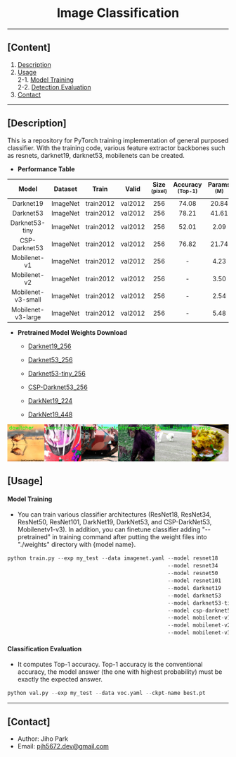 # <div align="center">Image Classification</div>

---

## [Content]
1. [Description](#description)   
2. [Usage](#usage)  
2-1. [Model Training](#model-training)  
2-2. [Detection Evaluation](#detection-evaluation)  
3. [Contact](#contact)   

---

## [Description]

This is a repository for PyTorch training implementation of general purposed classifier. With the training code, various feature extractor backbones such as resnets, darknet19, darknet53, mobilenets can be created.  


 - **Performance Table**

| Model | Dataset | Train | Valid | Size<br><sup>(pixel) | Accuracy<br><sup>(Top-1) | Params<br><sup>(M) | FLOPs<br><sup>(B) |
| :---: | :---: | :---: | :---: | :---: | :---: | :---: | :---: |
| Darknet19 | ImageNet | train2012 | val2012 | 256 | 74.08 | 20.84 | 7.34 |
| Darknet53 | ImageNet | train2012 | val2012 | 256 | 78.21 | 41.61 | 18.67 |
| Darknet53-tiny | ImageNet | train2012 | val2012 | 256 | 52.01 | 2.09 | 0.83 |
| CSP-Darknet53 | ImageNet | train2012 | val2012 | 256 | 76.82 | 21.74 | 8.77 |
| Mobilenet-v1 | ImageNet | train2012 | val2012 | 256 | - | 4.23 | 1.18 |
| Mobilenet-v2 | ImageNet | train2012 | val2012 | 256 | - | 3.50 | 0.66 |
| Mobilenet-v3-small | ImageNet | train2012 | val2012 | 256 | - | 2.54 | 0.12 |
| Mobilenet-v3-large | ImageNet | train2012 | val2012 | 256 | - | 5.48 | 0.47 |


 - **Pretrained Model Weights Download**

    - [Darknet19_256](https://drive.google.com/file/d/18mBYZ6-X0HqzPNHSyzrqiynaZer1TRK2/view?usp=share_link)
    - [Darknet53_256](https://drive.google.com/file/d/1Mz0ARtsGSOYeHoPZYeH22shI3-ZbJm1q/view?usp=share_link)
    - [Darknet53-tiny_256](https://drive.google.com/file/d/1JeZ7eUuOo9yTxyrLDD6A6IgFVYa0I34o/view?usp=share_link)
    - [CSP-Darknet53_256](https://drive.google.com/file/d/1fOHGCnX-kCpBIPH5yWs0Qq17UbMkY68A/view?usp=share_link)

    - [DarkNet19_224](https://drive.google.com/file/d/1UlCDGDjGKl_Cx8HehaIgsnB09j-YccuR/view?usp=share_link)
	- [DarkNet19_448](https://drive.google.com/file/d/1VA4Lc5MUFzL_WQ2-HVQMkH6sLF44fWsj/view?usp=share_link)



![result](./asset/data.jpg)



## [Usage]


#### Model Training 

 - You can train various classifier architectures (ResNet18, ResNet34, ResNet50, ResNet101, DarkNet19, DarkNet53, and CSP-DarkNet53, Mobilenetv1-v3). In addition, you can finetune classifier adding "--pretrained" in training command after putting the weight files into "./weights" directory with {model name}.  


```python
python train.py --exp my_test --data imagenet.yaml --model resnet18
                                                   --model resnet34
                                                   --model resnet50
                                                   --model resnet101
                                                   --model darknet19
                                                   --model darknet53
                                                   --model darknet53-tiny
                                                   --model csp-darknet53 --width_multiple 1.0 --depth_multiple 1.0
                                                   --model mobilenet-v1 --width_multiple 1.0
                                                   --model mobilenet-v2 --width_multiple 1.0
                                                   --model mobilenet-v3 --mode {large, small} --width_multiple 1.0
```


#### Classification Evaluation

 - It computes Top-1 accuracy. Top-1 accuracy is the conventional accuracy, the model answer (the one with highest probability) must be exactly the expected answer. 

```python
python val.py --exp my_test --data voc.yaml --ckpt-name best.pt
```


---
## [Contact]
- Author: Jiho Park  
- Email: pjh5672.dev@gmail.com  